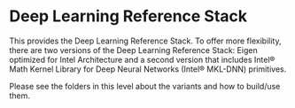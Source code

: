 # Deep Learning Reference Stack

This provides the Deep Learning Reference Stack. To offer more flexibility, there are two versions of the Deep Learning Reference Stack: Eigen optimized for Intel Architecture and a second version that includes Intel® Math Kernel Library for Deep Neural Networks (Intel® MKL-DNN) primitives.

Please see the folders in this level about the variants and how to build/use them.
